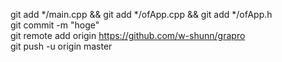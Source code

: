 git add */main.cpp && git add */ofApp.cpp && git add */ofApp.h  
git commit -m "hoge"  
git remote add origin https://github.com/w-shunn/grapro  
git push -u origin master  